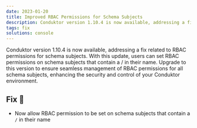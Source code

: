 ```yaml
---
date: 2023-01-20
title: Improved RBAC Permissions for Schema Subjects
description: Conduktor version 1.10.4 is now available, addressing a fix related to RBAC permissions for schema subjects.
tags: fix
solutions: console
---
```


Conduktor version 1.10.4 is now available, addressing a fix related to RBAC permissions for schema subjects. With this update, users can set RBAC permissions on schema subjects that contain a / in their name. Upgrade to this version to ensure seamless management of RBAC permissions for all schema subjects, enhancing the security and control of your Conduktor environment.

## Fix 🔨

- Now allow RBAC permission to be set on schema subjects that contain a `/` in their name
